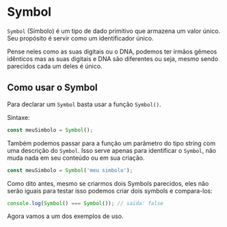 # Symbol

`Symbol` (Símbolo) é um tipo de dado primitivo que armazena um valor único. Seu propósito é servir como um identificador único.

Pense neles como as suas digitais ou o DNA, podemos ter irmãos gêmeos idênticos mas as suas digitais e DNA são diferentes ou seja, mesmo sendo parecidos cada um deles é único.

## Como usar o Symbol

Para declarar um `Symbol` basta usar a função `Symbol()`.

Sintaxe:

```js
const meuSimbolo = Symbol();
```

Também podemos passar para a função um parâmetro do tipo string com uma descrição do `Symbol`. Isso serve apenas para identificar o `Symbol`, não muda nada em seu conteúdo ou em sua criação.

```js
const meuSimbolo = Symbol('meu simbolo');
```

Como dito antes, mesmo se criarmos dois Symbols parecidos, eles não serão iguais para testar isso podemos criar dois symbols e compara-los:

```js
console.log(Symbol() === Symbol()); // saída: false
```

Agora vamos a um dos exemplos de uso.